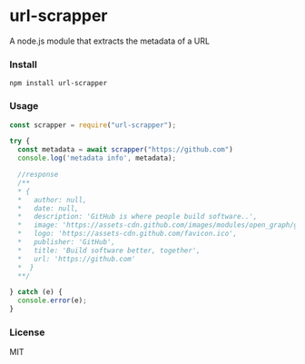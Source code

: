 # url-scrapper

A node.js module that extracts the metadata of a URL

### Install

```
npm install url-scrapper
```

### Usage

```javascript
const scrapper = require("url-scrapper");

try {
  const metadata = await scrapper("https://github.com")
  console.log('metadata info', metadata);

  //response
  /**
  * { 
  *   author: null,
  *   date: null,
  *   description: 'GitHub is where people build software..',
  *   image: 'https://assets-cdn.github.com/images/modules/open_graph/github-logo.png',
  *   logo: 'https://assets-cdn.github.com/favicon.ico',
  *   publisher: 'GitHub',
  *   title: 'Build software better, together',
  *   url: 'https://github.com'
  *  }
  **/

} catch (e) {
  console.error(e);
}
```

### License

MIT
